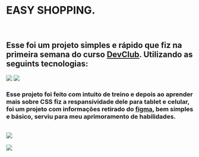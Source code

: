 <h1>EASY SHOPPING.</h1>
<br>
<h2>Esse foi um projeto simples e rápido que fiz na primeira semana do curso <a href="https://rodolfomori.com.br/devclub">DevClub</a>. Utilizando as seguints tecnologias:</h2>
  <img src="https://img.shields.io/badge/html5-%23E34F26.svg?style=for-the-badge&logo=html5&logoColor=white"/>
  <img src="https://img.shields.io/badge/css3-%231572B6.svg?style=for-the-badge&logo=css3&logoColor=white"/>
  <br>
<h3>Esse projeto foi feito com intuito de treino e depois ao aprender mais sobre CSS fiz a respansividade dele para tablet e celular, foi um projeto com informações retirado do <a href="https://www.figma.com/pt-br/"
>figma</a>, bem simples e básico, serviu para meu aprimoramento de habilidades.</h3>  
<br>
<img src="https://github.com/joseilsonJs/easy-shopping/blob/main/projeto/assets/Captura%20de%20tela%202025-06-09%20213744.png?raw=true"/>
<br>
<br>
<img src="https://github.com/joseilsonJs/easy-shopping/blob/main/projeto/assets/Captura%20de%20tela%202025-06-09%20214310.png?raw=true"/>
